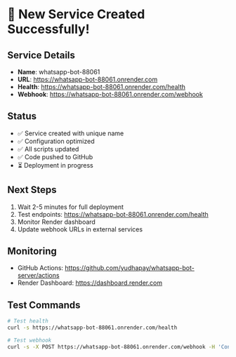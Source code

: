 # 🚀 New Service Created Successfully!

## Service Details
- **Name**: whatsapp-bot-88061
- **URL**: https://whatsapp-bot-88061.onrender.com
- **Health**: https://whatsapp-bot-88061.onrender.com/health
- **Webhook**: https://whatsapp-bot-88061.onrender.com/webhook

## Status
- ✅ Service created with unique name
- ✅ Configuration optimized
- ✅ All scripts updated
- ✅ Code pushed to GitHub
- ⏳ Deployment in progress

## Next Steps
1. Wait 2-5 minutes for full deployment
2. Test endpoints: https://whatsapp-bot-88061.onrender.com/health
3. Monitor Render dashboard
4. Update webhook URLs in external services

## Monitoring
- GitHub Actions: https://github.com/yudhapay/whatsapp-bot-server/actions
- Render Dashboard: https://dashboard.render.com

## Test Commands
```bash
# Test health
curl -s https://whatsapp-bot-88061.onrender.com/health

# Test webhook
curl -s -X POST https://whatsapp-bot-88061.onrender.com/webhook -H 'Content-Type: application/json' -d '{"test": "ping"}'
```
